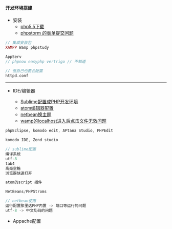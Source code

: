 #### **开发环境搭建**

* 安装
  * [php5.5下载](http://www.pc6.com/softview/SoftView_51016.html)
  * [phpstorm 的表单提交问题](http://blog.csdn.net/muzilinxi90/article/details/52458511)

```php
// 集成安装包
XAMPP Wamp phpstudy

AppServ
// phpnow easyphp vertrigo // 不知道

// 但自己也要会配置
httpd.conf
```

---

* IDE/编辑器

  * [Sublime配置成PHP开发环境](http://jingyan.baidu.com/article/09ea3ede04ebe9c0aede390d.html?qq-pf-to=pcqq.group)
  * [atom编辑器配置](http://haafiz.me/development/how-to-setup-atom-for-php-development)
  * [netbean换主题](http://netbeansthemes.com/darkcalm/)
  * [wamp的localhost进入后点击文件无效问题](https://zhidao.baidu.com/question/625842715884857684.html)

```js
phpEclipse, komodo edit, APtana Studio, PHPEdit

komodo IDE, Zend studio

// sublime配置
编译系统 
utf-8 
tab4 
高亮空格 
浏览器快速打开

atom的script 插件

NetBeans/PHPStroms

// netbean使用
运行配置那里选PHP内置 -> 端口等运行的问题
utf-8 -> 中文乱码的问题
```

* Appache配置



